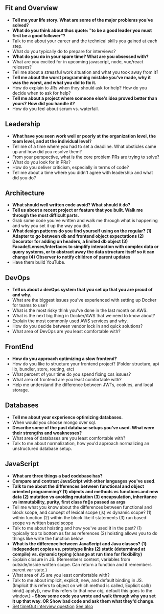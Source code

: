 ## Fit and Overview
- **Tell me your life story. What are some of the major problems you've solved?**
- **What do you think about thus quote: "to be a good leader you must first be a good follower"?**
- Talk to me about your career and the technical skills you gained at each step.
- What do you typically do to prepare for interviews?
- **What do you do in your spare time? What are you obsessed with?**
- What are you excited for in upcoming javascript, node, vue/react releases?
- Tell me about a stressful work situation and what you took away from it?
- **Tell me about the worst programming mistake you've made, why it was the worst, and what you did to fix it.**
- How do explain to JRs when they should ask for help? How do you decide when to ask for help?
- **Tell me about a project where someone else's idea proved better than yours? How did you handle it?**
- How do you feel about scrum vs. waterfall.

## Leadership
- **What have you seen work well or poorly at the organization level, the team level, and at the individual level?**
- Tell me of a time where you had to set a deadline. What obsticles came up and how did you resolve them?
- From your perspective, what is the core problem PRs are trying to solve?
- What do you look for in PRs?
- How do you deliver criticism, especially in terms of code?
- Tell me about a time where you didn't agree with leadership and what did you do?

## Architecture
- **What should well written code avoid? What should it do?**
- **Tell us about a recent project or feature that you built. Walk me through the most difficult parts.**
- Grab some code you've written and walk me through what is happening and why you set it up the way you did.
- **What design patterns do you find yourself using on the regular? (1) Adapter to go between db and frontend object expectations (2) Decorator for adding on headers, a limited db object (3) Facade/Lenses/Interfaces to simplify interaction with complex data or query systems, or to abstract away the data structure itself so it can change (4) Observer to notify children of parent updates**
- Have them build YouTube.

## DevOps
- **Tell us about a devOps system that you set up that you are proud of and why.**
- What are the biggest issues you've experienced with setting up Docker for teams to use?
- What is the most risky think you've done in the last month on AWS.
- What is the next big thing in Docker/AWS that we need to know about?
- Explain the most commonly used AWS services and why.
- How do you decide between vendor lock in and quick solutions?
- What area of DevOps are you least comfortable with?
 
## FrontEnd
- **How do you approach optimizing a slow frontend?**
- How do you like to structure your frontend project? (Folder structure, api lib, bundler, store, routing, etc)
- What percent of your time do you spend fixing css issues?
- What area of frontend are you least comfortable with?
- Help me understand the difference between JWTs, cookies, and local storage.

## Databases
- **Tell me about your experience optimizing databases.**
- When would you choose mongo over sql.
- **Describe some of the past database setups you've used. What were their strengths and weaknesses?**
- What area of databases are you least comfortable with?
- Talk to me about normalization, how you'd approach normalizing an unstructured database setup.

## JavaScript
- **What are three things a bad codebase has?**
- **Compare and contrast JavaScript with other languages you've used.**
- **Talk to me about the differences between functional and object oriented programming? (1) objects and methods vs functions and new data (2) mutation vs avoiding mutation (3) encapsulation, inheritance vs immutability, purity, first class fn()s passed as args**
- Tell me what you know about the differences between functional and block scope, and concept of lexical scope (js) vs dynamic scope? (1) within function (2) within the block like if statements (3) run based scope vs written based scope
- Talk to me about hoisting and how you've used it in the past? (1) typically top to bottom as far as references (2) hoisting allows you to do things like write the function below
- **What is the difference between JavaScript and Java classes? (1) independent copies vs. prototype links (2) static (determined at compile) vs. dynamic typing (change at run time for flexibility)**
- Explain closure in JS. (Remembers context, variables from outside/inside written scope. Can return a function and it remembers parent var state.)
- What area of JS are you least comfortable with?
- Talk to me about implicit, explicit, new, and default binding in JS. (Implicit this refers to object on which method is called, Explicit call() bind() apply(), new this refers to that new obj, default this goes to the window.)
**- Show some code you wrote and walk through why you set it up that way. OR Show bad code and ask them what they'd change.**
- [Set timeOut interview question](https://www.google.com/search?q=set+timeout+question+interview+question&rlz=1C5GCEM_en&oq=set+timeout+question+interview+question&gs_lcrp=EgZjaHJvbWUyBggAEEUYOTIHCAEQIRigATIHCAIQIRigATIHCAMQIRigATIHCAQQIRigATIHCAUQIRigAdIBCTE2MTQyajBqN6gCALACAA&sourceid=chrome&ie=UTF-8) [See also](https://github.com/getify/You-Dont-Know-JS/blob/1st-ed/scope%20%26%20closures/ch5.md)

